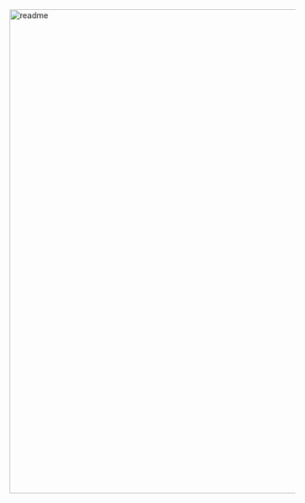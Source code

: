 <img width="853" alt="readme" src="https://github.com/user-attachments/assets/46a55836-bfec-43dc-85cb-8db209469a3b" />
